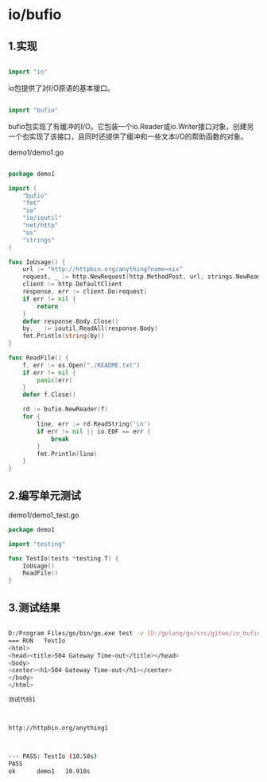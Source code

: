 # io/bufio



## 1.实现


```go

import "io"
```

io包提供了对I/O原语的基本接口。





```go

import "bufio"
```

bufio包实现了有缓冲的I/O。它包装一个io.Reader或io.Writer接口对象，创建另一个也实现了该接口，且同时还提供了缓冲和一些文本I/O的帮助函数的对象。




demo1/demo1.go


```go

package demo1

import (
	"bufio"
	"fmt"
	"io"
	"io/ioutil"
	"net/http"
	"os"
	"strings"
)

func IoUsage() {
	url := "http://httpbin.org/anything?name=xix"
	request, _ := http.NewRequest(http.MethodPost, url, strings.NewReader(`{"name":"XieXie"}`))
	client := http.DefaultClient
	response, err := client.Do(request)
	if err != nil {
		return
	}
	defer response.Body.Close()
	by, _ := ioutil.ReadAll(response.Body)
	fmt.Println(string(by))
}

func ReadFile() {
	f, err := os.Open("./README.txt")
	if err != nil {
		panic(err)
	}
	defer f.Close()

	rd := bufio.NewReader(f)
	for {
		line, err := rd.ReadString('\n')
		if err != nil || io.EOF == err {
			break
		}
		fmt.Println(line)
	}
}


```


## 2.编写单元测试

demo1/demo1_test.go

```go
package demo1

import "testing"

func TestIo(tests *testing.T) {
	IoUsage()
	ReadFile()
}

```




## 3.测试结果

```sh

D:/Program Files/go/bin/go.exe test -v [D:/golang/go/src/gitee/io_bufio_demo/demo1]
=== RUN   TestIo
<html>
<head><title>504 Gateway Time-out</title></head>
<body>
<center><h1>504 Gateway Time-out</h1></center>
</body>
</html>

测试代码1



http://httpbin.org/anything1



--- PASS: TestIo (10.58s)
PASS
ok  	demo1	10.910s
```
